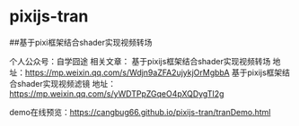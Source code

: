 # pixijs-tran

##基于pixi框架结合shader实现视频转场

个人公众号：自学囧途
相关文章：
基于pixijs框架结合shader实现视频转场 地址：https://mp.weixin.qq.com/s/Wdjn9aZFA2ujykjOrMgbbA
基于pixijs框架结合shader实现视频滤镜 地址：https://mp.weixin.qq.com/s/yWDTPpZGqeO4pXQDygTI2g

demo在线预览：https://cangbug66.github.io/pixijs-tran/tranDemo.html

